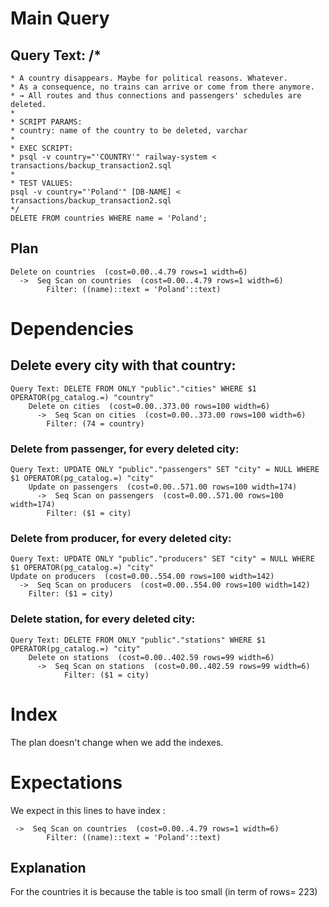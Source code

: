 # Main Query

## Query Text: /*
	* A country disappears. Maybe for political reasons. Whatever.
	* As a consequence, no trains can arrive or come from there anymore.
	* → All routes and thus connections and passengers' schedules are deleted.
	*
	* SCRIPT PARAMS:
	* country: name of the country to be deleted, varchar
	*
	* EXEC SCRIPT:
	* psql -v country="'COUNTRY'" railway-system < transactions/backup_transaction2.sql
	*
	* TEST VALUES:
	psql -v country="'Poland'" [DB-NAME] < transactions/backup_transaction2.sql
	*/
	DELETE FROM countries WHERE name = 'Poland';
	
## Plan
	Delete on countries  (cost=0.00..4.79 rows=1 width=6)
	  ->  Seq Scan on countries  (cost=0.00..4.79 rows=1 width=6)
	        Filter: ((name)::text = 'Poland'::text)
	        
# Dependencies

## Delete every city with that country:

	Query Text: DELETE FROM ONLY "public"."cities" WHERE $1 OPERATOR(pg_catalog.=) "country"
		Delete on cities  (cost=0.00..373.00 rows=100 width=6)
		  ->  Seq Scan on cities  (cost=0.00..373.00 rows=100 width=6)
			Filter: (74 = country)
	        
### Delete from passenger, for every deleted city:

	Query Text: UPDATE ONLY "public"."passengers" SET "city" = NULL WHERE $1 OPERATOR(pg_catalog.=) "city"
		Update on passengers  (cost=0.00..571.00 rows=100 width=174)
		  ->  Seq Scan on passengers  (cost=0.00..571.00 rows=100 width=174)
			Filter: ($1 = city)
		

	        
### Delete from producer, for every deleted city:

	Query Text: UPDATE ONLY "public"."producers" SET "city" = NULL WHERE $1 OPERATOR(pg_catalog.=) "city"
	Update on producers  (cost=0.00..554.00 rows=100 width=142)
	  ->  Seq Scan on producers  (cost=0.00..554.00 rows=100 width=142)
		Filter: ($1 = city)
	        
### Delete station, for every deleted city:

	Query Text: DELETE FROM ONLY "public"."stations" WHERE $1 OPERATOR(pg_catalog.=) "city"
		Delete on stations  (cost=0.00..402.59 rows=99 width=6)
		  ->  Seq Scan on stations  (cost=0.00..402.59 rows=99 width=6)
			    Filter: ($1 = city)
		    
		    
# Index 

The plan doesn't change when we add the indexes.

# Expectations

We expect in this lines to have index :
	
	 ->  Seq Scan on countries  (cost=0.00..4.79 rows=1 width=6)
	        Filter: ((name)::text = 'Poland'::text)

## Explanation

For the countries it is because the table is too small (in term of rows= 223)
		    
